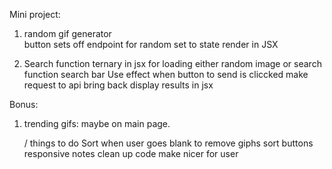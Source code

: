 Mini project: 

1) random gif generator  
    button
    sets off endpoint for random 
    set to state
    render in JSX 
    
2) Search function 
    ternary in jsx for loading either random image or search function 
    search bar 
    Use effect when button to send is cliccked 
    make request to api
    bring back 
    display results in jsx 


Bonus: 
1) trending gifs: 
    maybe on main page.

    / things to do 
    Sort when user goes blank to remove giphs 
    sort buttons 
    responsive 
    notes clean up code 
    make nicer for user 

    